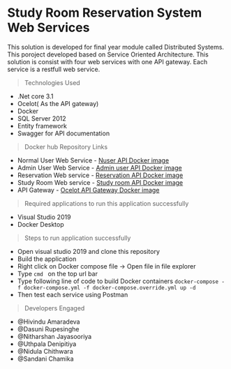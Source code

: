 # Study Room Reservation System Web Services

This solution is developed for final year module called Distributed Systems. This poroject developed based on Service Oriented Architecture. This solution is consist with four web services with one API gateway. Each service is a restfull web service.

> Technologies Used

- .Net core 3.1
- Ocelot( As the API gateway)
- Docker
- SQL Server 2012
- Entity framework
- Swagger for API documentation

> Docker hub Repository Links

- Normal User Web Service - [Nuser API Docker image](https://hub.docker.com/r/hivi99/nusersapi)
- Admin User Web Service - [Admin user API Docker image](https://hub.docker.com/r/hivi99/adminuserapi)
- Reservation Web service - [Reservation API Docker image](https://hub.docker.com/r/hivi99/bookingapi)
- Study Room Web service - [Study room API Docker image](https://hub.docker.com/r/hivi99/studyroomapi)
- API Gateway - [Ocelot API Gateway Docker image](https://hub.docker.com/r/hivi99/ocelotapigateway)

> Required applications to run this application successfully

- Visual Studio 2019
- Docker Desktop

> Steps to run application successfully

  - Open visual studio 2019 and clone this repository
  - Build the application
  - Right click on Docker compose file -> Open file in file explorer
  - Type ```cmd ``` on the top url bar
  - Type following line of code to build Docker containers
  ``` docker-compose -f docker-compose.yml -f docker-compose.override.yml up -d ```
  - Then test each service using Postman


> Developers Engaged

- @Hivindu Amaradeva
- @Dasuni Rupesinghe
- @Nitharshan Jayasooriya
- @Uthpala Denipitiya
- @Nidula Chithwara
- @Sandani Chamika
